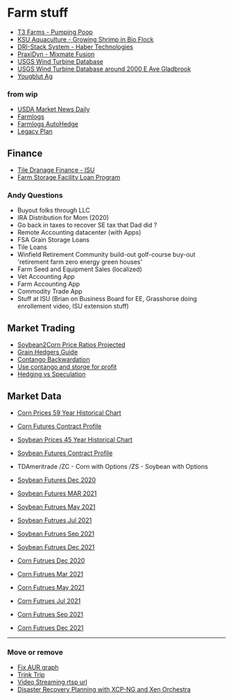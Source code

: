 # Farm stuff

- [T3 Farms - Pumping Poop](http://blog.christrees.com/farm/T3Farms/)
- [KSU Aquaculture - Growing Shrimp in Bio Flock](https://www.youtube.com/watch?v=IwbDqB0C_-Y)
- [DRI-Stack System - Haber Technologies](https://www.drycorn.com/)
- [PraxiDyn - Mixmate Fusion](https://www.praxidyn.com/)
- [USGS Wind Turbine Database](https://eerscmap.usgs.gov/uswtdb/)
- [USGS Wind Turbine Database around 2000 E Ave Gladbrook](https://eerscmap.usgs.gov/uswtdb/viewer/#10.63/42.1426/-92.7044)
- [Yougblut Ag](https://www.youngblutag.com/)

### from wip
- [USDA Market News Daily](https://www.ams.usda.gov/mnreports/nw_gr110.txt)
- [Farmlogs](https://farmlogs.com/)
- [Farmlogs AutoHedge](https://www.autohedgegrain.com/)
- [Legacy Plan](https://www.agweb.com/article/5-minute-succession-plan)

## Finance
- [Tile Dranage Finance - ISU](https://www.extension.iastate.edu/agdm/wholefarm/html/c2-90.html)
- [Farm Storage Facility Loan Program](https://www.fsa.usda.gov/programs-and-services/price-support/facility-loans/farm-storage/)

### Andy Questions
- Buyout folks through LLC
- IRA Distribution for Mom (2020)
- Go back in taxes to recover SE tax that Dad did ?
- Remote Accounting datacenter (with Apps)
- FSA Grain Storage Loans
- Tile Loans
- Winfield Retirement Community build-out golf-course buy-out 'retirement farm zero energy green houses'
- Farm Seed and Equipment Sales (localized)
- Vet Accounting App
- Farm Accounting App
- Commodity Trade App
- Stuff at ISU (Brian on Business Board for EE, Grasshorse doing enrollement video, ISU extension stuff)

## Market Trading
- [Soybean2Corn Price Ratios Projected](https://farmdocdaily.illinois.edu/2017/03/relationships-of-soybean-to-corn-price-ratios.html)
- [Grain Hedgers Guide](https://www.cmegroup.com/trading/agricultural/files/grain-oilseed-hedgers-guide.pdf)
- [Contango Backwardation](https://www.investopedia.com/articles/07/contango_backwardation.asp)
- [Use contango and storge for profit](https://www.investopedia.com/ask/answers/041315/how-can-traders-use-contango-take-advantage-storage-shortage-crude-oil.asp)
- [Hedging vs Speculation](https://www.investopedia.com/ask/answers/difference-between-hedging-and-speculation/)

## Market Data
- [Corn Prices 59 Year Historical Chart](https://www.macrotrends.net/2532/corn-prices-historical-chart-data)
- [Corn Futures Contract Profile](https://www.barchart.com/futures/quotes/ZC*0/profile)
- [Soybean Prices 45 Year Historical Chart](https://www.macrotrends.net/2531/soybean-prices-historical-chart-data)
- [Soybean Futures Contract Profile](https://www.barchart.com/futures/quotes/ZS*0/profile)
- TDAmeritrade /ZC - Corn with Options  /ZS - Soybean with Options
- [Soybean Futures Dec 2020](https://www.tradingview.com/symbols/CBOT-ZSH2020/)
- [Soybean Futures MAR 2021](https://www.tradingview.com/symbols/CBOT-ZSH2021/)
- [Soybean Futrues May 2021](https://www.tradingview.com/symbols/CBOT-ZSK2021/)
- [Soybean Futrues Jul 2021](https://www.tradingview.com/symbols/CBOT-ZSN2021/)
- [Soybean Futrues Sep 2021](https://www.tradingview.com/symbols/CBOT-ZSU2021/)
- [Soybean Futrues Dec 2021](https://www.tradingview.com/symbols/CBOT-ZSZ2021/)

- [Corn Futrues Dec 2020](https://www.tradingview.com/symbols/CBOT-ZCZ2020/)
- [Corn Futrues Mar 2021](https://www.tradingview.com/symbols/CBOT-ZCH2021/)
- [Corn Futrues May 2021](https://www.tradingview.com/symbols/CBOT-ZCK2021/)
- [Corn Futrues Jul 2021](https://www.tradingview.com/symbols/CBOT-ZCN2021/)
- [Corn Futrues Sep 2021](https://www.tradingview.com/symbols/CBOT-ZCU2021/)
- [Corn Futrues Dec 2021](https://www.tradingview.com/symbols/CBOT-ZCZ2021/)

---
### Move or remove
- [Fix AUR graph](https://www.wachete.com/wachet/?share=TWQQQQR92C8T2CLPVNL5EL8J3F3HUVDYBBLGZ8AAENJJN9ZVN4TWRYPZBJN3MJ5PC25RPD787AVDGS3TDD4BM7NX9DT6PCFRCG44RHSDKNYMR47AWA3J564PKXF9C33JAKW9UTUYUGWEJ34SN6B9YLS3GZQSPLPVXL2RCQXCT57J6Q4AMDG9C47HKYN2MJ7K9XRFWQ4MQSH575S4V27JWZZ2VUCFDM4VWF4T4SRJHWJZSTQQQQQEJJAJCQB53RB4M6ZK8LNUSVJ8G5LNA4TUQXZDPCJCWPV2VERPQ4Z)
- [Trink Trip](https://www.amazon.com/photos/groups/RvV85izMQFmuS4DTPSa68g?messageAcntMismatch=true&ref_=pe_3384220_286969100_AP_S_G_AJ_CTA_sharing&contentType=comments&pageIndex=0)
- [Video Streaming rtsp url](https://community.geniusvision.net/platform/cprndr/manurtsp/1972813240772242692)
- [Disaster Recovery Planning with XCP-NG and Xen Orchestra](https://www.youtube.com/watch?v=26hiuEVya50)
